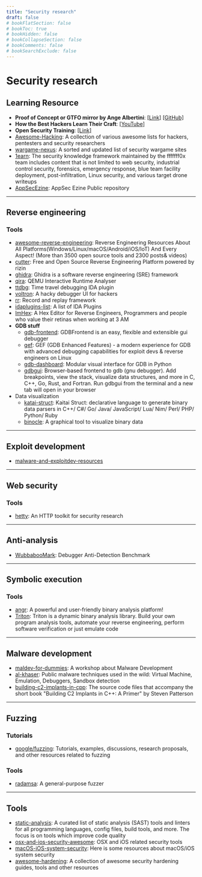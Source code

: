 ```yaml
---
title: "Security research"
draft: false
# bookFlatSection: false
# bookToc: true
# bookHidden: false
# bookCollapseSection: false
# bookComments: false
# bookSearchExclude: false
---
```



# Security research

## Learning Resource
- **Proof of Concept or GTFO mirror by Ange Albertini**: [[Link]](https://mastodon.social/@Ange) [[GitHub]](https://github.com/angea/pocorgtfo)
- **How the Best Hackers Learn Their Craft**: [[YouTube]](https://www.youtube.com/watch?v=6vj96QetfTg)
- **Open Security Training**: [[Link]](https://p.ost2.fyi/)
- [Awesome-Hacking](https://github.com/Hack-with-Github/Awesome-Hacking): A collection of various awesome lists for hackers, pentesters and security researchers
- [wargame-nexus](https://github.com/zardus/wargame-nexus): A sorted and updated list of security wargame sites
- [1earn](https://github.com/ffffffff0x/1earn): The security knowledge framework maintained by the fffffff0x team includes content that is not limited to web security, industrial control security, forensics, emergency response, blue team facility deployment, post-infiltration, Linux security, and various target drone writeups
- [AppSecEzine](https://github.com/Simpsonpt/AppSecEzine): AppSec Ezine Public repository

---
## Reverse engineering
### Tools
- [awesome-reverse-engineering](https://github.com/alphaSeclab/awesome-reverse-engineering): Reverse Engineering Resources About All Platforms(Windows/Linux/macOS/Android/iOS/IoT) And Every Aspect! (More than 3500 open source tools and 2300 posts& videos)
- [cutter](https://github.com/rizinorg/cutter): Free and Open Source Reverse Engineering Platform powered by rizin
- [ghidra](https://github.com/NationalSecurityAgency/ghidra): Ghidra is a software reverse engineering (SRE) framework
- [qira](https://github.com/geohot/qira): QEMU Interactive Runtime Analyser
- [ttdbg](https://github.com/airbus-cert/ttddbg): Time travel debugging IDA plugin
- [voltron](https://github.com/snare/voltron): A hacky debugger UI for hackers
- [rr](https://github.com/rr-debugger/rr): Record and replay framework
- [idaplugins-list](https://github.com/onethawt/idaplugins-list): A list of IDA Plugins
- [ImHex](https://github.com/WerWolv/ImHex): A Hex Editor for Reverse Engineers, Programmers and people who value their retinas when working at 3 AM
- **GDB stuff**
    - [gdb-frontend](https://github.com/rohanrhu/gdb-frontend): GDBFrontend is an easy, flexible and extensible gui debugger
    - [gef](https://github.com/hugsy/gef): GEF (GDB Enhanced Features) - a modern experience for GDB with advanced debugging capabilities for exploit devs & reverse engineers on Linux
    - [gdb-dashboard](https://github.com/cyrus-and/gdb-dashboard): Modular visual interface for GDB in Python
    - [gdbgui](https://github.com/cs01/gdbgui): Browser-based frontend to gdb (gnu debugger). Add breakpoints, view the stack, visualize data structures, and more in C, C++, Go, Rust, and Fortran. Run gdbgui from the terminal and a new tab will open in your browser
- Data visualization
  - [katai-struct](https://github.com/kaitai-io/kaitai_struct): Kaitai Struct: declarative language to generate binary data parsers in C++/ C#/ Go/ Java/ JavaScript/ Lua/ Nim/ Perl/ PHP/ Python/ Ruby
  - [binocle](https://github.com/sharkdp/binocle): A graphical tool to visualize binary data

---
## Exploit development
- [malware-and-exploitdev-resources](https://github.com/evilbuffer/malware-and-exploitdev-resources)

---
## Web security
### Tools
- [hetty](https://github.com/dstotijn/hetty): An HTTP toolkit for security research
---
## Anti-analysis
- [WubbabooMark](https://github.com/hfiref0x/WubbabooMark): Debugger Anti-Detection Benchmark


---

## Symbolic execution
### Tools
- [angr](https://github.com/angr/angr): A powerful and user-friendly binary analysis platform!
- [Triton](https://github.com/JonathanSalwan/Triton): Triton is a dynamic binary analysis library. Build your own program analysis tools, automate your reverse engineering, perform software verification or just emulate code

---

## Malware development
- [maldev-for-dummies](https://github.com/chvancooten/maldev-for-dummies): A workshop about Malware Development
- [al-khaser](https://github.com/LordNoteworthy/al-khaser): Public malware techniques used in the wild: Virtual Machine, Emulation, Debuggers, Sandbox detection
- [building-c2-implants-in-cpp](https://github.com/shogunlab/building-c2-implants-in-cpp): The source code files that accompany the short book "Building C2 Implants in C++: A Primer" by Steven Patterson

---

## Fuzzing
### Tutorials
- [google/fuzzing](https://github.com/google/fuzzing): Tutorials, examples, discussions, research proposals, and other resources related to fuzzing

### Tools
- [radamsa](https://gitlab.com/akihe/radamsa): A general-purpose fuzzer

---

## Tools
- [static-analysis](https://github.com/analysis-tools-dev/static-analysis): A curated list of static analysis (SAST) tools and linters for all programming languages, config files, build tools, and more. The focus is on tools which improve code quality
- [osx-and-ios-security-awesome](https://github.com/ashishb/osx-and-ios-security-awesome): OSX and iOS related security tools
- [macOS-iOS-system-security](https://github.com/houjingyi233/macOS-iOS-system-security): Here is some resources about macOS/iOS system security
- [awesome-hardening](https://github.com/decalage2/awesome-security-hardening): A collection of awesome security hardening guides, tools and other resources